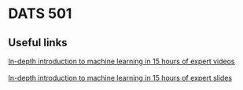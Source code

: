 # DATS 501

## Useful links
[In-depth introduction to machine learning in 15 hours of expert videos](https://www.r-bloggers.com/2014/09/in-depth-introduction-to-machine-learning-in-15-hours-of-expert-videos/)
<br><br>
[In-depth introduction to machine learning in 15 hours of expert slides](https://www.dataschool.io/15-hours-of-expert-machine-learning-videos/)
